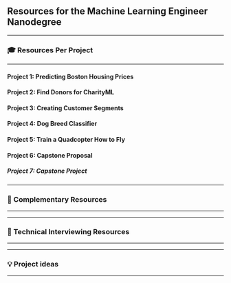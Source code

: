 ## Resources for the Machine Learning Engineer Nanodegree

---

### 🎓 Resources Per Project

----

#### Project 1: Predicting Boston Housing Prices

#### Project 2: Find Donors for CharityML

#### Project 3: Creating Customer Segments

#### Project 4: Dog Breed Classifier

#### Project 5: Train a Quadcopter How to Fly

#### Project 6: Capstone Proposal

##### Project 7: Capstone Project

---


### 🔧 Complementary Resources

----

---

### 💬 Technical Interviewing Resources

----

---

### 💡 Project ideas

----
